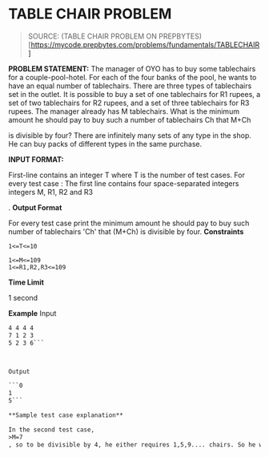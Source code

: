 # TABLE CHAIR PROBLEM
> SOURCE: (TABLE CHAIR PROBLEM ON PREPBYTES) [https://mycode.prepbytes.com/problems/fundamentals/TABLECHAIR]

**PROBLEM STATEMENT:**
The manager of OYO has to buy some tablechairs for a couple-pool-hotel. For each of the four banks of the pool, he wants to have an equal number of tablechairs. There are three types of tablechairs set in the outlet. It is possible to buy a set of one tablechairs for R1
 rupees, a set of two tablechairs for R2 rupees, and a set of three tablechairs for R3 rupees. The manager already has M tablechairs. What is the minimum amount he should pay to buy such a number of tablechairs Ch that M+Ch

is divisible by four? There are infinitely many sets of any type in the shop. He can buy packs of different types in the same purchase.


**INPUT FORMAT:**

First-line contains an integer T
 where T is the number of test cases.
For every test case :
The first line contains four space-separated integers integers M, R1, R2 and R3

.
**Output Format**

For every test case print the minimum amount he should pay to buy such number of tablechairs 'Ch' that (M+Ch) is divisible by four.
**Constraints**
```
1<=T<=10

1<=M<=109
1<=R1,R2,R3<=109
```
**Time Limit**

1 second


**Example**
Input

```3
4 4 4 4
7 1 2 3
5 2 3 6```



Output

```0
1
5```

**Sample test case explanation**

In the second test case, 
>M=7
, so to be divisible by 4, he either requires 1,5,9.... chairs. So he will buy a set of one tablechair for R1 rupees. Since R1=1, so the output is 1.
